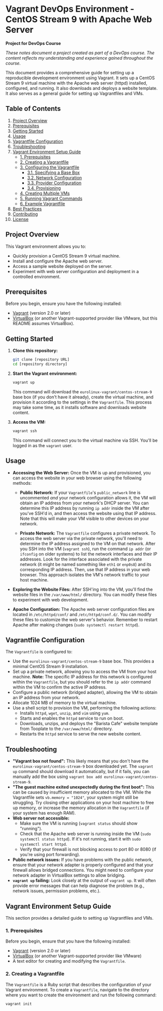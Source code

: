 # Vagrant DevOps Environment - CentOS Stream 9 with Apache Web Server

**Project for DevOps Course**

*These notes document a project created as part of a DevOps course. The content reflects my understanding and experience gained throughout the course.*

This document provides a comprehensive guide for setting up a reproducible development environment using Vagrant. It sets up a CentOS Stream 9 virtual machine with the Apache web server (httpd) installed, configured, and running. It also downloads and deploys a website template. It also serves as a general guide for setting up Vagrantfiles and VMs.

## Table of Contents

1.  [Project Overview](#project-overview)
2.  [Prerequisites](#prerequisites)
3.  [Getting Started](#getting-started)
4.  [Usage](#usage)
5.  [Vagrantfile Configuration](#vagrantfile-configuration)
6.  [Troubleshooting](#troubleshooting)
7.  [Vagrant Environment Setup Guide](#vagrant-environment-setup-guide)
    *   [1. Prerequisites](#1-prerequisites)
    *   [2. Creating a Vagrantfile](#2-creating-a-vagrantfile)
    *   [3. Configuring the Vagrantfile](#3-configuring-the-vagrantfile)
        *   [3.1. Specifying a Base Box](#31-specifying-a-base-box)
        *   [3.2. Network Configuration](#32-network-configuration)
        *   [3.3. Provider Configuration](#33-provider-configuration)
        *   [3.4. Provisioning](#34-provisioning)
    *   [4. Creating Multiple VMs](#4-creating-multiple-vms)
    *   [5. Running Vagrant Commands](#5-running-vagrant-commands)
    *   [6. Example Vagrantfile](#6-example-vagrantfile)
8.  [Best Practices](#best-practices)
9.  [Contributing](#contributing)
10. [License](#license)

## Project Overview

This Vagrant environment allows you to:

*   Quickly provision a CentOS Stream 9 virtual machine.
*   Install and configure the Apache web server.
*   Access a sample website deployed on the server.
*   Experiment with web server configuration and deployment in a controlled environment.

## Prerequisites

Before you begin, ensure you have the following installed:

*   [Vagrant](https://www.vagrantup.com/downloads.html) (version 2.0 or later)
*   [VirtualBox](https://www.virtualbox.org/wiki/Downloads) (or another Vagrant-supported provider like VMware, but this README assumes VirtualBox).

## Getting Started

1.  **Clone this repository:**

    ```bash
    git clone [repository URL]
    cd [repository directory]
    ```

2.  **Start the Vagrant environment:**

    ```bash
    vagrant up
    ```

    This command will download the `eurolinux-vagrant/centos-stream-9` base box (if you don't have it already), create the virtual machine, and provision it according to the settings in the `Vagrantfile`. This process may take some time, as it installs software and downloads website content.

3.  **Access the VM:**

    ```bash
    vagrant ssh
    ```

    This command will connect you to the virtual machine via SSH. You'll be logged in as the `vagrant` user.

## Usage

*   **Accessing the Web Server:** Once the VM is up and provisioned, you can access the website in your web browser using the following methods:

    *   **Public Network:** If your `Vagrantfile`'s `public_network` line is uncommented *and* your network configuration allows it, the VM will obtain an IP address from your network's DHCP server. You can determine this IP address by running `ip addr` inside the VM after you've SSH'd in, and then access the website using that IP address. Note that this will make your VM visible to other devices on your network.

    *   **Private Network:** The `Vagrantfile` configures a private network. To access the web server via the private network, you'll need to determine the IP address assigned to the VM on that network. After you SSH into the VM (`vagrant ssh`), run the command `ip addr` (or `ifconfig` on older systems) to list the network interfaces and their IP addresses. Look for the interface associated with the private network (it might be named something like `eth1` or `enp0s8`) and its corresponding IP address. Then, use that IP address in your web browser. This approach isolates the VM's network traffic to your host machine.

*   **Exploring the Website Files:** After SSH'ing into the VM, you'll find the website files in the `/var/www/html/` directory. You can modify these files to experiment with web development.

*   **Apache Configuration:** The Apache web server configuration files are located in `/etc/httpd/conf/` and `/etc/httpd/conf.d/`. You can modify these files to customize the web server's behavior. Remember to restart Apache after making changes (`sudo systemctl restart httpd`).

## Vagrantfile Configuration

The `Vagrantfile` is configured to:

*   Use the `eurolinux-vagrant/centos-stream-9` base box. This provides a minimal CentOS Stream 9 installation.
*   Set up a private network, allowing you to access the VM from your host machine. **Note:** The specific IP address for this network is configured within the `Vagrantfile`, but you should refer to the `ip addr` command within the VM to confirm the active IP address.
*   Configure a public network (bridged adapter), allowing the VM to obtain an IP address from your network.
*   Allocate 1024 MB of memory to the virtual machine.
*   Use a shell script to provision the VM, performing the following actions:
    *   Installs `httpd`, `wget`, `unzip`, and `vim` using `yum`.
    *   Starts and enables the `httpd` service to run on boot.
    *   Downloads, unzips, and deploys the "Barista Cafe" website template from Tooplate to the `/var/www/html/` directory.
    *   Restarts the `httpd` service to serve the new website content.

## Troubleshooting

*   **"Vagrant box not found":** This likely means that you don't have the `eurolinux-vagrant/centos-stream-9` box downloaded yet. The `vagrant up` command should download it automatically, but if it fails, you can manually add the box using `vagrant box add eurolinux-vagrant/centos-stream-9`.
*   **"The guest machine exited unexpectedly during the first boot":** This can be caused by insufficient memory allocated to the VM. While the Vagrantfile sets `vb.memory = "1024"`, your system might still be struggling. Try closing other applications on your host machine to free up memory, or increase the memory allocation in the `Vagrantfile` (if your system has enough RAM).
*   **Web server not accessible:**
    *   Make sure the VM is running (`vagrant status` should show "running").
    *   Check that the Apache web server is running inside the VM (`sudo systemctl status httpd`). If it's not running, start it with `sudo systemctl start httpd`.
    *   Verify that your firewall is not blocking access to port 80 or 8080 (if you're using port forwarding).
*   **Public network issues:** If you have problems with the public network, ensure that your network adapter is properly configured and that your firewall allows bridged connections. You might need to configure your network adapter in VirtualBox settings to allow bridging.
*   **`vagrant up` failing:** Look closely at the output of `vagrant up`. It will often provide error messages that can help diagnose the problem (e.g., network issues, permission problems, etc.).

## Vagrant Environment Setup Guide

This section provides a detailed guide to setting up Vagrantfiles and VMs.

### 1. Prerequisites

Before you begin, ensure that you have the following installed:

*   [Vagrant](https://www.vagrantup.com/downloads.html) (version 2.0 or later)
*   [VirtualBox](https://www.virtualbox.org/wiki/Downloads) (or another Vagrant-supported provider like VMware)
*   A text editor for creating and modifying the `Vagrantfile`.

### 2. Creating a Vagrantfile

The `Vagrantfile` is a Ruby script that describes the configuration of your Vagrant environment. To create a `Vagrantfile`, navigate to the directory where you want to create the environment and run the following command:

```bash
vagrant init